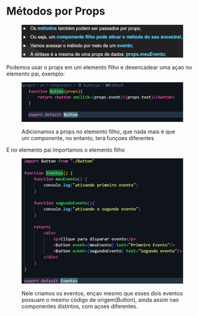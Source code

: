 # Métodos por Props

<figure><img src=".gitbook/assets/image (5).png" alt=""><figcaption></figcaption></figure>

Podemos usar o props em um elemento filho e desencadear uma açao no elemento pai, exemplo:

<figure><img src=".gitbook/assets/image (1) (1).png" alt=""><figcaption><p>Adicionamos a props no elemento filho, que nada mais é que um componente, no entanto, tera funçoes diferentes</p></figcaption></figure>

E no elemento pai importamos o elemento filho

<div align="left">

<figure><img src=".gitbook/assets/image (2) (1).png" alt=""><figcaption><p>Nele criamos os eventos, ençao mesmo que esses dois eventos possuam o mesmo código de origem(Button), ainda assim nao componentes distintos, com açoes diferentes. </p></figcaption></figure>

</div>

